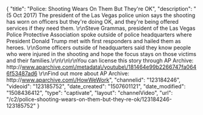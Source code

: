 {
    "title": "Police: Shooting Wears On Them But They're OK",
    "description": "(5 Oct 2017) The president of the Las Vegas police union says the shooting has worn on officers but they're doing OK, and they're being offered services if they need them. \r\nSteve Grammas, president of the Las Vegas Police Protective Association spoke outside of police headquarters where President Donald Trump met with first responders and hailed them as heroes. \r\nSome officers outside of headquarters said they know people who were injured in the shooting and hope the focus stays on those victims and their families.\r\n\r\n\r\nYou can license this story through AP Archive: http:\/\/www.aparchive.com\/metadata\/youtube\/181464e99b2266747fa0646f53487ad6 \r\nFind out more about AP Archive: http:\/\/www.aparchive.com\/HowWeWork",
    "channelid": "123184246",
    "videoid": "123185752",
    "date_created": "1507601121",
    "date_modified": "1508436412",
    "type": "captivate",
    "layout": "channelVideo",
    "url": "\/c2\/police-shooting-wears-on-them-but-they-re-ok\/123184246-123185752"
}